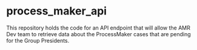 # process_maker_api
This repository holds the code for an API endpoint that will allow the AMR Dev team to retrieve data about the ProcessMaker cases that are pending for the Group Presidents. 
